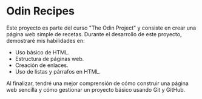 # Odin Recipes

Este proyecto es parte del curso "The Odin Project" y consiste en crear una página web simple de recetas. Durante el desarrollo de este proyecto, demostraré mis habilidades en:

- Uso básico de HTML.
- Estructura de páginas web.
- Creación de enlaces.
- Uso de listas y párrafos en HTML.

Al finalizar, tendré una mejor comprensión de cómo construir una página web sencilla y cómo gestionar un proyecto básico usando Git y GitHub.